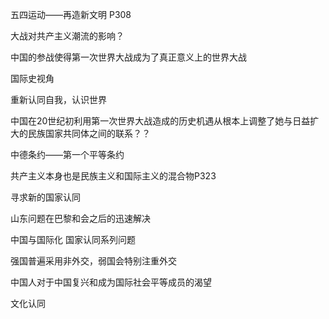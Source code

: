 
五四运动——再造新文明 P308

大战对共产主义潮流的影响？

中国的参战使得第一次世界大战成为了真正意义上的世界大战

国际史视角

重新认同自我，认识世界

中国在20世纪初利用第一次世界大战造成的历史机遇从根本上调整了她与日益扩大的民族国家共同体之间的联系？？

中德条约——第一个平等条约

共产主义本身也是民族主义和国际主义的混合物P323

寻求新的国家认同

山东问题在巴黎和会之后的迅速解决

中国与国际化  国家认同系列问题

强国普遍采用非外交，弱国会特别注重外交

中国人对于中国复兴和成为国际社会平等成员的渴望

文化认同

